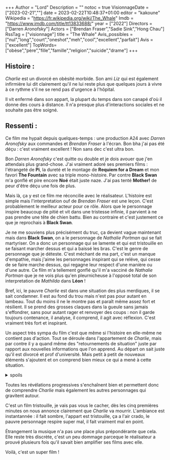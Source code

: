 +++
Author = "Lord"
Description = ""
notoc = true
VisionnageDate = ["2023-02-21",""]
date = 2023-02-22T10:48:37+01:00
editor = "kakoune"
Wikipedia = "https://fr.wikipedia.org/wiki/The_Whale"
Imdb = "https://www.imdb.com/title/tt13833688/"
year = ["2022"]
Directors = ["Darren Aronofsky"]
Actors = ["Brendan Fraser","Sadie Sink","Hong Chau"]
RssTag = ["visionnage"]
title = "The Whale"
Avis_possibles = ["nul","long","court","oneshot","meh","cool","excellent","parfait"]
Avis = ["excellent"]
TopWords=["obèse","père","fille","famille","religion","suicide","drame"]
+++
## Histoire :
*Charlie* est un divorcé en obèsité morbide.
Son ami *Liz* qui est également infirmière lui dit clairement qu'il ne lui reste plus que quelques jours à vivre à ce rythme s'il ne se rend pas d'urgence à l'hôpital.

Il vit enfermé dans son appart, la plupart du temps dans son canapé d'où il donne des cours à distance.
Il n'a presque plus d'interactions sociales et ne souhaite pas être soigné.

## Ressenti :
Ce film me hypait depuis quelques-temps : une production A24 avec *Darren Aronofsky* aux commandes et *Brendan Fraser* à l'écran.
Bon bha j'ai pas été déçu : c'est vraiment excellent !
Non sans dec c'est ultra bon.

Bon *Darren Aronofsky* c'est quitte ou double et je dois avouer que j'en attendais plus grand-chose.
J'ai vraiment adoré ses premiers films : l'étrangeté de **Pi**, la dureté et le montage de **Requiem for a Dream** et mon favori **The Fountain** avec sa triple mono-histoire.
Par contre **Black Swan** m'a gonflé et pire encore **Noé** était juste naze.
J'ai pas tenté **Mother!** de peur d'être déçu une fois de plus.

Mais là, ça y est ce film me réconcilie avec le réalisateur.
L'histoire est simple mais l'interpretation ouf de *Brendan Fraser* est une leçon.
C'est probablement le meilleur acteur pour ce rôle.
Alors que le personnage inspire beaucoup de pitié et vit dans une tristesse infinie, il parvient à ne pas prendre une tête de chien battu.
Bien au contraire et c'est justement ce que je reprochais à **Black Swan**.

Je ne me souviens plus précisément du truc, ça devient vague maintenant mais dans **Black Swan**, on a le personnage de *Nathalie Portman* qui se fait martyriser.
On a donc un personnage qui se lamente et qui est tristouille en se faisant marcher dessus et qui a baissé les bras.
C'est le genre de personnage que je déteste.
C'est méchant de ma part, c'est un manque d'empathie, mais j'aime les personnages inspirant qui se reléve, qui cesse de se faire marche dessus, qui regagne leur respect d'une manière ou d'une autre.
Ce film m'a tellement gonflé qu'il m'a vacciné de *Nathalie Portman* que je ne vois plus qu'en pleurnicheuse à l'opposé total de son interpretation de *Mathilda* dans **Léon** !

Bref, ici, le pauvre *Charlie* est dans une situation des plus merdiques, il se sait condamner.
Il est au fond du trou mais n'est pas pour autant en lambeau.
Tout du moins il ne le montre pas et paraît même assez fort et résilient.
Il se prend des grosses claques dans la gueule sans jamais s'effondrer, sans pour autant rager et renvoyer des coups : non il garde toujours contenance, il analyse, il comprend, il agit avec réflexion.
C'est vraiment très fort et inspirant.

Un aspect très sympa du film c'est que même si l'histoire en elle-même ne contient pas d'action.
Tout se déroule dans l'appartement de *Charlie*, mais par contre il y a quand même des "retournements de situation" juste par rapport aux nouvelles informations que l'on apprend.
Au départ on sait juste qu'il est divorcé et prof d'université.
Mais petit à petit de nouveaux éléments s'ajoutent et on comprend bien mieux ce qui a mené à cette situation.

<details><summary>spoils</summary>

En gros on apprend que le gars est divorcé parcequ'il a trompé sa femme avec un homme (*Alan*).
Qui plus est c'est un de ses anciens étudiants.

Ensuite on apprend que bon même s'il aime sa femme, il savait probablement déjà qu'il était gay mais il voulait quand même un enfant (enfin c'est ce que j'interprête).

Son amie *Liz* est en fait la sœur de son nouveau mec.
Elle s'occupe de lui parceque … bha *Alan* s'est tué à petit feu quand son père a appris son homosexualité.

Le père de *Liz* et *Alan* est une figure éminente de l'église "New Life".
C'est donc un bigot homophobe qui nie son implication dans le mal être de son fils et de sa mort.

À côté de ça, l'ex-femme de *Charlie* nous est d'abord montré comme une femme qui a coupé tous les ponts entre son ex et sa fille.
Mais au final on apprend qu'elle avait honte de la façon dont sa fille tourne en grandissant.
Elle se sent responsable du fait que sa fille devienne "un monstre" et le planque donc à *Charlie*.

Bref, c'est vraiment du gros drame bien lourd, mais tout est amené étape par étape.

En même temps, on découvre le jeune *Thomas* qui vient prêcher pour sa paroisse (église New Life lui aussi).
Mais il est démasqué par *Ellie* (la fille de *Charlie*) …

Ouai là je suis en train de me rendre compte en faisant le résumé que ça fait un peu telenovela alors que franchement c'est pas du tout le cas.
C'est bien moins pataud que ce je raconte.
</details>

Toutes les révélations progressives s'enchaînent bien et permettent donc de comprendre *Charlie* mais également les autres personnages qui gravitent autour.

C'est un film tristouille, je vais pas vous le cacher, dès les cinq premières minutes on nous annonce clairement que *Charlie* va mourrir.
L'ambiance est instantannée : il fait sombre, l'appart est tristouille, ça a l'air crado, le pauvre personnage respire super mal, il fait vraiment mal en point.

Étrangement la musique n'a pas une place plus prépondérante que cela.
Elle reste très discrète, c'est un peu dommage parceque le réalisateur a prouvé plusieurs fois qu'il savait bien amplifier ses films avec elle.

Voilà, c'est un super film !
